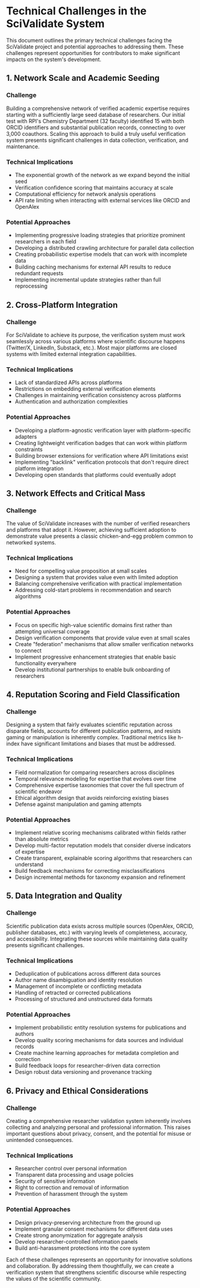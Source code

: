 # Technical Challenges in the SciValidate System

This document outlines the primary technical challenges facing the SciValidate project and potential approaches to addressing them. These challenges represent opportunities for contributors to make significant impacts on the system's development.

## 1. Network Scale and Academic Seeding

### Challenge
Building a comprehensive network of verified academic expertise requires starting with a sufficiently large seed database of researchers. Our initial test with RPI's Chemistry Department (32 faculty) identified 15 with both ORCID identifiers and substantial publication records, connecting to over 3,000 coauthors. Scaling this approach to build a truly useful verification system presents significant challenges in data collection, verification, and maintenance.

### Technical Implications
- The exponential growth of the network as we expand beyond the initial seed
- Verification confidence scoring that maintains accuracy at scale
- Computational efficiency for network analysis operations
- API rate limiting when interacting with external services like ORCID and OpenAlex

### Potential Approaches
- Implementing progressive loading strategies that prioritize prominent researchers in each field
- Developing a distributed crawling architecture for parallel data collection
- Creating probabilistic expertise models that can work with incomplete data
- Building caching mechanisms for external API results to reduce redundant requests
- Implementing incremental update strategies rather than full reprocessing

## 2. Cross-Platform Integration

### Challenge
For SciValidate to achieve its purpose, the verification system must work seamlessly across various platforms where scientific discourse happens (Twitter/X, LinkedIn, Substack, etc.). Most major platforms are closed systems with limited external integration capabilities.

### Technical Implications
- Lack of standardized APIs across platforms
- Restrictions on embedding external verification elements
- Challenges in maintaining verification consistency across platforms
- Authentication and authorization complexities

### Potential Approaches
- Developing a platform-agnostic verification layer with platform-specific adapters
- Creating lightweight verification badges that can work within platform constraints
- Building browser extensions for verification where API limitations exist
- Implementing "backlink" verification protocols that don't require direct platform integration
- Developing open standards that platforms could eventually adopt

## 3. Network Effects and Critical Mass

### Challenge
The value of SciValidate increases with the number of verified researchers and platforms that adopt it. However, achieving sufficient adoption to demonstrate value presents a classic chicken-and-egg problem common to networked systems.

### Technical Implications
- Need for compelling value proposition at small scales
- Designing a system that provides value even with limited adoption
- Balancing comprehensive verification with practical implementation
- Addressing cold-start problems in recommendation and search algorithms

### Potential Approaches
- Focus on specific high-value scientific domains first rather than attempting universal coverage
- Design verification components that provide value even at small scales
- Create "federation" mechanisms that allow smaller verification networks to connect
- Implement progressive enhancement strategies that enable basic functionality everywhere
- Develop institutional partnerships to enable bulk onboarding of researchers

## 4. Reputation Scoring and Field Classification

### Challenge
Designing a system that fairly evaluates scientific reputation across disparate fields, accounts for different publication patterns, and resists gaming or manipulation is inherently complex. Traditional metrics like h-index have significant limitations and biases that must be addressed.

### Technical Implications
- Field normalization for comparing researchers across disciplines
- Temporal relevance modeling for expertise that evolves over time
- Comprehensive expertise taxonomies that cover the full spectrum of scientific endeavor
- Ethical algorithm design that avoids reinforcing existing biases
- Defense against manipulation and gaming attempts

### Potential Approaches
- Implement relative scoring mechanisms calibrated within fields rather than absolute metrics
- Develop multi-factor reputation models that consider diverse indicators of expertise
- Create transparent, explainable scoring algorithms that researchers can understand
- Build feedback mechanisms for correcting misclassifications
- Design incremental methods for taxonomy expansion and refinement

## 5. Data Integration and Quality

### Challenge
Scientific publication data exists across multiple sources (OpenAlex, ORCID, publisher databases, etc.) with varying levels of completeness, accuracy, and accessibility. Integrating these sources while maintaining data quality presents significant challenges.

### Technical Implications
- Deduplication of publications across different data sources
- Author name disambiguation and identity resolution
- Management of incomplete or conflicting metadata
- Handling of retracted or corrected publications
- Processing of structured and unstructured data formats

### Potential Approaches
- Implement probabilistic entity resolution systems for publications and authors
- Develop quality scoring mechanisms for data sources and individual records
- Create machine learning approaches for metadata completion and correction
- Build feedback loops for researcher-driven data correction
- Design robust data versioning and provenance tracking

## 6. Privacy and Ethical Considerations

### Challenge
Creating a comprehensive researcher validation system inherently involves collecting and analyzing personal and professional information. This raises important questions about privacy, consent, and the potential for misuse or unintended consequences.

### Technical Implications
- Researcher control over personal information
- Transparent data processing and usage policies
- Security of sensitive information
- Right to correction and removal of information
- Prevention of harassment through the system

### Potential Approaches
- Design privacy-preserving architecture from the ground up
- Implement granular consent mechanisms for different data uses
- Create strong anonymization for aggregate analysis
- Develop researcher-controlled information panels
- Build anti-harassment protections into the core system

Each of these challenges represents an opportunity for innovative solutions and collaboration. By addressing them thoughtfully, we can create a verification system that strengthens scientific discourse while respecting the values of the scientific community.
